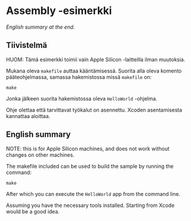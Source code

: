 # Assembly -esimerkki

*English summary at the end.*

## Tiivistelmä

HUOM: Tämä esimerkki toimii vain Apple Silicon -laitteilla ilman muutoksia.

Mukana oleva `makefile` auttaa kääntämisessä. Suorita alla oleva komento pääteohjelmassa, samassa hakemistossa missä `makefile` on:

```console
make
```
Jonka jälkeen suorita hakemistossa oleva `HelloWorld` -ohjelma.

Ohje olettaa että tarvittavat työkalut on asennettu. Xcoden asentamisesta kannattaa aloittaa. 


## English summary
 
NOTE: this is for Apple Silicon machines, and does not work without changes on other machines.

The makefile included can be used to build the sample by running the command:

```console
make
```
After which you can execute the `HelloWorld` app from the command line.

Assuming you have the necessary tools installed. Starting from Xcode would be a good idea.  
